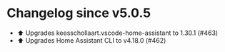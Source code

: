 # Changelog since v5.0.5
- ⬆️ Upgrades keesschollaart.vscode-home-assistant to 1.30.1 (#463) 
- ⬆️ Upgrades Home Assistant CLI to v4.18.0 (#462) 
